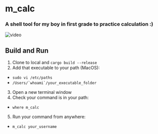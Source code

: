 # m_calc

### A shell tool for my boy in first grade to practice calculation :)

![video](https://user-images.githubusercontent.com/15625347/110196762-a93a8e00-7e81-11eb-8de2-69cce24b95fc.gif)

## Build and Run

1. Clone to local and ```cargo build --release```
2. Add that executable to your path (MacOS): 
- ```sudo vi /etc/paths```
- ```/Users/`whoami`/your_executable_folder```
3. Open a new terminal window
4. Check your command is in your path:
- ```where m_calc```
5. Run your command from anywhere:
- ```m_calc your_username```
